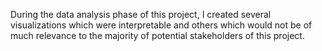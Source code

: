During the data analysis phase of this project, I created several visualizations which were interpretable and others which would not be of much relevance to the majority of potential stakeholders of this project.
